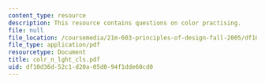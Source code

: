 ```yaml
---
content_type: resource
description: This resource contains questions on color practising.
file: null
file_location: /coursemedia/21m-603-principles-of-design-fall-2005/df10d36d52c1d20a05d094f1dde60cd0_colr_n_lght_cls.pdf
file_type: application/pdf
resourcetype: Document
title: colr_n_lght_cls.pdf
uid: df10d36d-52c1-d20a-05d0-94f1dde60cd0
---
```

